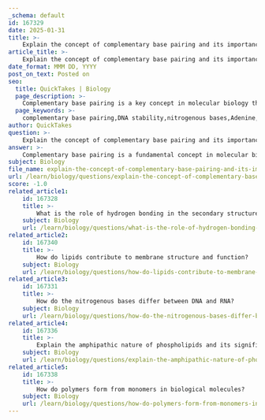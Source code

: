 ```yaml
---
_schema: default
id: 167329
date: 2025-01-31
title: >-
    Explain the concept of complementary base pairing and its importance in DNA stability.
article_title: >-
    Explain the concept of complementary base pairing and its importance in DNA stability.
date_format: MMM DD, YYYY
post_on_text: Posted on
seo:
  title: QuickTakes | Biology
  page_description: >-
    Complementary base pairing is a key concept in molecular biology that ensures the stability and integrity of DNA and RNA by dictating the specific pairing of nitrogenous bases, crucial for accurate replication, transcription, and the overall functionality of genetic material.
  page_keywords: >-
    complementary base pairing,DNA stability,nitrogenous bases,Adenine,Thymine,Cytosine,Guanine,hydrogen bonds,transcription,translation,Chargaff's rules,genetic information
author: QuickTakes
question: >-
    Explain the concept of complementary base pairing and its importance in DNA stability.
answer: >-
    Complementary base pairing is a fundamental concept in molecular biology that refers to the specific pairing of nitrogenous bases in nucleic acids, particularly DNA and RNA. This pairing is governed by strict rules that dictate which bases can bond with one another, ensuring the stability and integrity of the genetic information.\n\n### Base Pairing Rules\nIn DNA:\n- Adenine (A) pairs with Thymine (T) through two hydrogen bonds.\n- Cytosine (C) pairs with Guanine (G) through three hydrogen bonds.\n\nIn RNA:\n- Adenine (A) pairs with Uracil (U) instead of thymine.\n\n### Importance of Complementary Base Pairing\n1. **Stability of DNA Structure**: The hydrogen bonds formed between complementary bases contribute significantly to the stability of the DNA double helix. The stronger interaction between G and C (three hydrogen bonds) compared to A and T (two hydrogen bonds) means that regions of DNA with higher GC content are generally more stable.\n\n2. **Accurate Replication**: During DNA replication, the complementary base pairing allows for the accurate copying of genetic information. Each strand serves as a template for the synthesis of a new complementary strand, ensuring that the genetic code is preserved and passed on to daughter cells.\n\n3. **Transcription and Translation**: In the process of transcription, the DNA sequence is transcribed into RNA, where complementary base pairing ensures that the correct RNA sequence is synthesized. This RNA then serves as a template for translation, where proteins are synthesized based on the sequence of nucleotides.\n\n4. **Chargaff’s Rules**: The observation that the percentage of adenine equals thymine and the percentage of cytosine equals guanine in DNA (Chargaff’s rules) is a direct consequence of complementary base pairing. This balance is crucial for maintaining the structural integrity of the DNA molecule.\n\n5. **Predicting Sequences**: Knowing the sequence of one strand of DNA allows for the prediction of the complementary strand. This is essential for various applications in genetics, such as DNA sequencing and genetic engineering.\n\nIn summary, complementary base pairing is vital for the stability, replication, and function of DNA and RNA. It ensures that genetic information is accurately maintained and transmitted, which is fundamental to all biological processes.
subject: Biology
file_name: explain-the-concept-of-complementary-base-pairing-and-its-importance-in-dna-stability.md
url: /learn/biology/questions/explain-the-concept-of-complementary-base-pairing-and-its-importance-in-dna-stability
score: -1.0
related_article1:
    id: 167328
    title: >-
        What is the role of hydrogen bonding in the secondary structure of DNA?
    subject: Biology
    url: /learn/biology/questions/what-is-the-role-of-hydrogen-bonding-in-the-secondary-structure-of-dna
related_article2:
    id: 167340
    title: >-
        How do lipids contribute to membrane structure and function?
    subject: Biology
    url: /learn/biology/questions/how-do-lipids-contribute-to-membrane-structure-and-function
related_article3:
    id: 167331
    title: >-
        How do the nitrogenous bases differ between DNA and RNA?
    subject: Biology
    url: /learn/biology/questions/how-do-the-nitrogenous-bases-differ-between-dna-and-rna
related_article4:
    id: 167336
    title: >-
        Explain the amphipathic nature of phospholipids and its significance.
    subject: Biology
    url: /learn/biology/questions/explain-the-amphipathic-nature-of-phospholipids-and-its-significance
related_article5:
    id: 167338
    title: >-
        How do polymers form from monomers in biological molecules?
    subject: Biology
    url: /learn/biology/questions/how-do-polymers-form-from-monomers-in-biological-molecules
---
```


&nbsp;